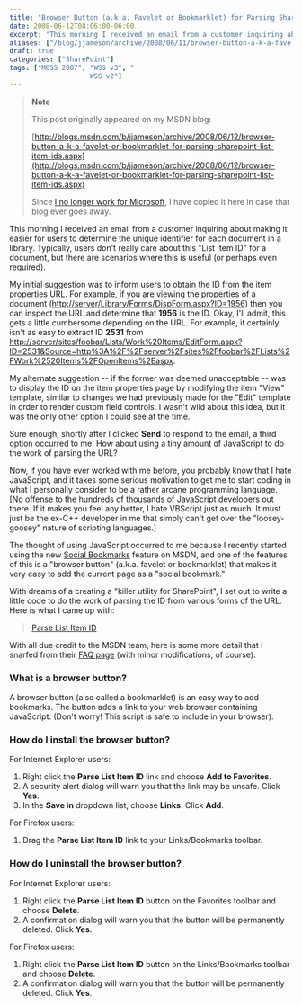 ```yaml
---
title: "Browser Button (a.k.a. Favelet or Bookmarklet) for Parsing SharePoint List Item IDs"
date: 2008-06-12T08:06:00-06:00
excerpt: "This morning I received an email from a customer inquiring about making it easier for users to determine the unique identifier for each document in a library. Typically, users don't really care about this \"List Item ID\" for a document, but there are scenarios..."
aliases: ["/blog/jjameson/archive/2008/06/11/browser-button-a-k-a-favelet-or-bookmarklet-for-parsing-sharepoint-list-item-ids.aspx", "/blog/jjameson/archive/2008/06/12/browser-button-a-k-a-favelet-or-bookmarklet-for-parsing-sharepoint-list-item-ids.aspx"]
draft: true
categories: ["SharePoint"]
tags: ["MOSS 2007", "WSS v3", "
                    WSS v2"]
---
```


> **Note**
>
> This post originally appeared on my MSDN blog:
>
> [http://blogs.msdn.com/b/jjameson/archive/2008/06/12/browser-button-a-k-a-favelet-or-bookmarklet-for-parsing-sharepoint-list-item-ids.aspx](http://blogs.msdn.com/b/jjameson/archive/2008/06/12/browser-button-a-k-a-favelet-or-bookmarklet-for-parsing-sharepoint-list-item-ids.aspx)
>
> Since [I no longer work for Microsoft](/blog/jjameson/2011/09/02/last-day-with-microsoft), I have copied it here in case that blog                 ever goes away.

This morning I received an email from a customer inquiring about making it easier         for users to determine the unique identifier for each document in a library. Typically,         users don't really care about this "List Item ID" for a document, but there are         scenarios where this is useful (or perhaps even required).

My initial suggestion was to inform users to obtain the ID from the item properties         URL. For example, if you are viewing the properties of a document ([http://server/Library/Forms/DispForm.aspx?ID=1956](http://server/Library/Forms/DispForm.aspx?ID=1956))         then you can inspect the URL and determine that **1956** is the ID.         Okay, I'll admit, this gets a little cumbersome depending on the URL. For example,         it certainly isn't as easy to extract ID **2531** from [http://server/sites/foobar/Lists/Work%20Items/EditForm.aspx?ID=2531&Source=http%3A%2F%2Fserver%2Fsites%2Ffoobar%2FLists%2FWork%2520Items%2FOpenItems%2Easpx](http://server/sites/foobar/Lists/Work%20Items/EditForm.aspx?ID=2531&Source=http%3A%2F%2Fserver%2Fsites%2Ffoobar%2FLists%2FWork%2520Items%2FOpenItems%2Easpx).

My alternate suggestion -- if the former was deemed unacceptable -- was to display         the ID on the item properties page by modifying the item "View" template, similar         to changes we had previously made for the "Edit" template in order to render custom         field controls. I wasn't wild about this idea, but it was the only other option         I could see at the time.

Sure enough, shortly after I clicked **Send** to respond to the email,         a third option occurred to me. How about using a tiny amount of JavaScript to do         the work of parsing the URL?

Now, if you have ever worked with me before, you probably know that I hate JavaScript,         and it takes some serious motivation to get me to start coding in what I personally         consider to be a rather arcane programming language. [No offense to the hundreds         of thousands of JavaScript developers out there. If it makes you feel any better,         I hate VBScript just as much. It must just be the ex-C++ developer in me that simply         can't get over the "loosey-goosey" nature of scripting languages.]

The thought of using JavaScript occurred to me because I recently started using         the new [Social Bookmarks](http://social.msdn.microsoft.com/bookmarks)         feature on MSDN, and one of the features of this is a "browser button" (a.k.a. favelet         or bookmarklet) that makes it very easy to add the current page as a "social bookmark."

With dreams of a creating a "killer utility for SharePoint", I set out to write         a little code to do the work of parsing the ID from various forms of the URL. Here         is what I came up with:

> [Parse List Item ID](javascript:s=location.href;pos1=s.indexOf%28'DispForm.aspx?ID=',%200%29;if%28pos1==-1%29{window.alert%28"Unable%20to%20determine%20List%20Item%20ID%20from%20URL."%29;}else{pos1+='DispForm.aspx?ID='.length;pos2=s.indexOf%28'&',%20pos1%29;if%28pos2==-1%29{pos2=s.length;}listItemIntId=s.substr%28pos1,%20pos2-pos1%29;window.alert%28'List%20Item%20ID:%20'%20+%20listItemIntId%29;})

With all due credit to the MSDN team, here is some more detail that I snarfed from         their [FAQ page](http://social.msdn.microsoft.com/bookmarks/en-US/FAQ)         (with minor modifications, of course):

### What is a browser button?

A browser button (also called a bookmarklet) is an easy way to add bookmarks. The         button adds a link to your web browser containing JavaScript. (Don't worry! This         script is safe to include in your browser).

### How do I install the browser button?

For Internet Explorer users:

1. Right click the **Parse List Item ID** link and choose **Add
   to Favorites**.
2. A security alert dialog will warn you that the link may be unsafe. Click **Yes**.
3. In the **Save in** dropdown list, choose **Links**. Click
   **Add**.

For Firefox users:

1. Drag the **Parse List Item ID** link to your Links/Bookmarks toolbar.

### How do I uninstall the browser button?

For Internet Explorer users:

1. Right click the **Parse List Item ID** button on the Favorites toolbar
   and choose **Delete**.
2. A confirmation dialog will warn you that the button will be permanently deleted.
   Click **Yes**.

For Firefox users:

1. Right click the **Parse List Item ID** button on the Links/Bookmarks
   toolbar and choose **Delete**.
2. A confirmation dialog will warn you that the button will be permanently deleted.
   Click **Yes**.

